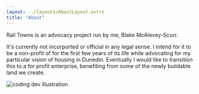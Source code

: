 ```yaml
---
layout: ../layouts/AboutLayout.astro
title: "About"
---
```


Rail Towns is an advocacy project run by me, Blake McAlevey-Scurr.

It's currently not incorported or official in any legal sense. I intend for it to be a non-profit of for the first few years of its life while advocating for my particular vision of housing in Dunedin. Eventually I would like to transition this to a for profit enterprise, benefiting from some of the newly buildable land we create.

<div>
  <img src="/assets/dev.svg" class="sm:w-1/2 mx-auto" alt="coding dev illustration">
</div>